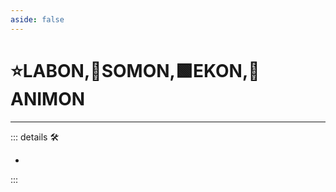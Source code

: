 ```yaml
---
aside: false
---
```

# ⭐<labor>LABON</labor>,🔷<soma>SOMON</soma>,🟩<ekos>EKON</ekos>,💜<anima>ANIMON</anima>

---

<!-- =================================================== -->
<!-- =================================================== -->
<!-- =================================================== -->
<!-- =================================================== -->
<!-- =================================================== -->
::: details 🛠

-

:::